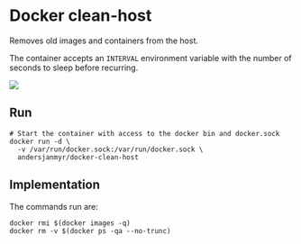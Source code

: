 # Docker clean-host

Removes old images and containers from the host.

The container accepts an `INTERVAL` environment variable with the number of
seconds to sleep before recurring.

[![](https://images.microbadger.com/badges/image/andersjanmyr/docker-clean-host.svg)](https://microbadger.com/images/andersjanmyr/docker-clean-host "Get your own image badge on microbadger.com")

## Run

```
# Start the container with access to the docker bin and docker.sock
docker run -d \
  -v /var/run/docker.sock:/var/run/docker.sock \
  andersjanmyr/docker-clean-host
```


## Implementation

The commands run are:

```
docker rmi $(docker images -q)
docker rm -v $(docker ps -qa --no-trunc)
```

